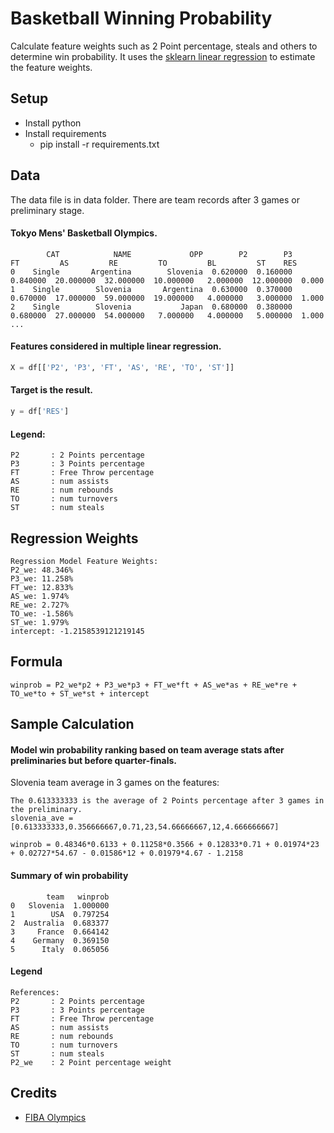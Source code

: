 # Basketball Winning Probability
Calculate feature weights such as 2 Point percentage, steals and others to determine win probability. It uses the [sklearn linear regression](https://scikit-learn.org/stable/modules/generated/sklearn.linear_model.Ridge.html) to estimate the feature weights.

## Setup
* Install python
* Install requirements  
  * pip install -r requirements.txt
  
## Data
The data file is in data folder. There are team records after 3 games or preliminary stage.

#### Tokyo Mens' Basketball Olympics.
```
        CAT            NAME             OPP        P2        P3        FT         AS         RE         TO         BL         ST    RES
0    Single       Argentina        Slovenia  0.620000  0.160000  0.840000  20.000000  32.000000  10.000000   2.000000  12.000000  0.000
1    Single        Slovenia       Argentina  0.630000  0.370000  0.670000  17.000000  59.000000  19.000000   4.000000   3.000000  1.000
2    Single        Slovenia           Japan  0.680000  0.380000  0.680000  27.000000  54.000000   7.000000   4.000000   5.000000  1.000
...
```

#### Features considered in multiple linear regression.
```python
X = df[['P2', 'P3', 'FT', 'AS', 'RE', 'TO', 'ST']]
```

#### Target is the result.
```python
y = df['RES']
```

#### Legend:
```
P2       : 2 Points percentage
P3       : 3 Points percentage
FT       : Free Throw percentage
AS       : num assists
RE       : num rebounds
TO       : num turnovers
ST       : num steals
```

## Regression Weights
```
Regression Model Feature Weights:
P2_we: 48.346%
P3_we: 11.258%
FT_we: 12.833%
AS_we: 1.974%
RE_we: 2.727%
TO_we: -1.586%
ST_we: 1.979%
intercept: -1.2158539121219145
```

## Formula
```
winprob = P2_we*p2 + P3_we*p3 + FT_we*ft + AS_we*as + RE_we*re + TO_we*to + ST_we*st + intercept
```

## Sample Calculation

#### Model win probability ranking based on team average stats after preliminaries but before quarter-finals.
Slovenia team average in 3 games on the features:
```
The 0.613333333 is the average of 2 Points percentage after 3 games in the preliminary.
slovenia_ave = [0.613333333,0.356666667,0.71,23,54.66666667,12,4.666666667]
```

```
winprob = 0.48346*0.6133 + 0.11258*0.3566 + 0.12833*0.71 + 0.01974*23 + 0.02727*54.67 - 0.01586*12 + 0.01979*4.67 - 1.2158
```

#### Summary of win probability
```
        team   winprob
0   Slovenia  1.000000
1        USA  0.797254
2  Australia  0.683377
3     France  0.664142
4    Germany  0.369150
5      Italy  0.065056
```

#### Legend
```
References:
P2       : 2 Points percentage
P3       : 3 Points percentage
FT       : Free Throw percentage
AS       : num assists
RE       : num rebounds
TO       : num turnovers
ST       : num steals
P2_we    : 2 Point percentage weight
```


## Credits
* [FIBA Olympics](http://www.fiba.basketball/olympics/men/2020)

